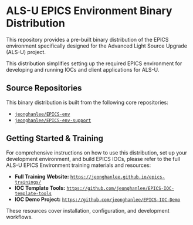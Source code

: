 # ALS-U EPICS Environment Binary Distribution

This repository provides a pre-built binary distribution of the EPICS environment specifically designed for the Advanced Light Source Upgrade (ALS-U) project.

This distribution simplifies setting up the required EPICS environment for developing and running IOCs  and client applications for ALS-U.

## Source Repositories

This binary distribution is built from the following core repositories:

* [`jeonghanlee/EPICS-env`](https://github.com/jeonghanlee/EPICS-env)
* [`jeonghanlee/EPICS-env-support`](https://github.com/jeonghanlee/EPICS-env-support)

## Getting Started & Training

For comprehensive instructions on how to use this distribution, set up your development environment, and build EPICS IOCs, please refer to the full ALS-U EPICS Environment training materials and resources:

* **Full Training Website:** [`https://jeonghanlee.github.io/epics-trainings/`](https://jeonghanlee.github.io/epics-trainings/)
* **IOC Template Tools:** [`https://github.com/jeonghanlee/EPICS-IOC-template-tools`](https://github.com/jeonghanlee/EPICS-IOC-template-tools)
* **IOC Demo Project:** [`https://github.com/jeonghanlee/EPICS-IOC-Demo`](https://github.com/jeonghanlee/EPICS-IOC-Demo)

These resources cover installation, configuration, and development workflows.



